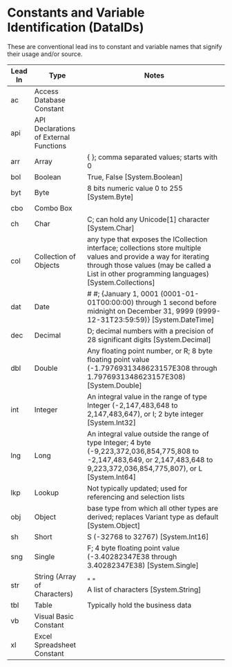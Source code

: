 # Constants and Variable Identification (DataIDs)

These are conventional lead ins to constant and variable names that signify their usage and/or source.

| Lead In | Type | Notes |
| ---- | ---- | ---- |
| ac | Access Database Constant |  |  
| api | API Declarations of External Functions |  
| arr | Array | { }; comma separated values; starts with 0 |  
| bol | Boolean  | True, False [System.Boolean] |  
| byt | Byte | 8 bits numeric value 0 to 255 [System.Byte] |  
| cbo | Combo Box |   |  
| ch | Char | C; can hold any Unicode[1] character [System.Char] |  
| col | Collection of Objects | any type that exposes the ICollection interface; collections store multiple values and provide a way for iterating through those values (may be called a List in other programming languages)   [System.Collections] |  
| dat | Date | # #;  {January 1, 0001 (0001-01-01T00:00:00) through 1 second before midnight on December 31, 9999 (9999-12-31T23:59:59)} [System.DateTime] |  
| dec | Decimal | D; decimal numbers with a precision of 28 significant digits [System.Decimal] |  
| dbl | Double | Any floating point number, or R; 8 byte floating point value <BR>(-1.7976931348623157E308 through 1.7976931348623157E308) [System.Double] |  
| int | Integer | An integral value in the range of type Integer (-2,147,483,648 to 2,147,483,647), or I; 2 byte integer [System.Int32] |  
| lng | Long | An integral value outside the range of type Integer; 4 byte  (-9,223,372,036,854,775,808 to -2,147,483,649, or 2,147,483,648 to 9,223,372,036,854,775,807), or L [System.Int64] |  
| lkp | Lookup | Not typically updated; used for referencing and selection lists |  
| obj | Object | base type from which all other types are derived; replaces Variant type as default [System.Object] |  
| sh | Short | S (-32768 to 32767) [System.Int16] |  
| sng | Single | F; 4 byte floating point value (-3.40282347E38 through 3.40282347E38) [System.Single] |  
| str | String (Array of Characters) | " " <BR>A list of characters [System.String] |  
| tbl | Table | Typically hold the business data |  
| vb | Visual Basic Constant |   |  
| xl | Excel Spreadsheet Constant |   |  
